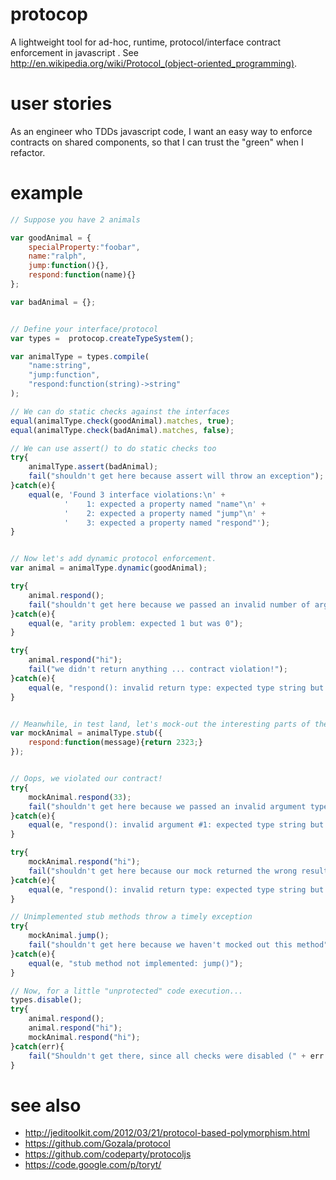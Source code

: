 protocop
=======

A lightweight tool for ad-hoc, runtime, protocol/interface contract enforcement in javascript .  See http://en.wikipedia.org/wiki/Protocol_(object-oriented_programming).

user stories
=======

As an engineer who TDDs javascript code, I want an easy way to enforce contracts on shared components, so that I can trust the "green" when I refactor.

example
=======
```javascript
// Suppose you have 2 animals

var goodAnimal = {
    specialProperty:"foobar",
    name:"ralph",
	jump:function(){},
	respond:function(name){}
};

var badAnimal = {};


// Define your interface/protocol		
var types =  protocop.createTypeSystem();

var animalType = types.compile(
	"name:string",
	"jump:function",
    "respond:function(string)->string"
);

// We can do static checks against the interfaces
equal(animalType.check(goodAnimal).matches, true);
equal(animalType.check(badAnimal).matches, false);

// We can use assert() to do static checks too
try{
	animalType.assert(badAnimal);
	fail("shouldn't get here because assert will throw an exception");
}catch(e){
	equal(e, 'Found 3 interface violations:\n' +
		    '    1: expected a property named "name"\n' +
		    '    2: expected a property named "jump"\n' +
		    '    3: expected a property named "respond"');
}


// Now let's add dynamic protocol enforcement.
var animal = animalType.dynamic(goodAnimal);

try{
	animal.respond();
	fail("shouldn't get here because we passed an invalid number of arguments");
}catch(e){
	equal(e, "arity problem: expected 1 but was 0");
}

try{
	animal.respond("hi");
	fail("we didn't return anything ... contract violation!");
}catch(e){
	equal(e, "respond(): invalid return type: expected type string but was undefined");
}


// Meanwhile, in test land, let's mock-out the interesting parts of the contract ...
var mockAnimal = animalType.stub({
	respond:function(message){return 2323;}
});


// Oops, we violated our contract!
try{
	mockAnimal.respond(33);
	fail("shouldn't get here because we passed an invalid argument type");
}catch(e){
	equal(e, "respond(): invalid argument #1: expected type string but was number");
}

try{
	mockAnimal.respond("hi");
	fail("shouldn't get here because our mock returned the wrong result type");
}catch(e){
	equal(e, "respond(): invalid return type: expected type string but was number");
}

// Unimplemented stub methods throw a timely exception
try{
	mockAnimal.jump();
	fail("shouldn't get here because we haven't mocked out this method");
}catch(e){
	equal(e, "stub method not implemented: jump()");
}

// Now, for a little "unprotected" code execution... 
types.disable();
try{
	animal.respond();
	animal.respond("hi");
	mockAnimal.respond("hi");
}catch(err){
	fail("Shouldn't get there, since all checks were disabled (" + err + ")");
}

```


see also
=======
 * http://jeditoolkit.com/2012/03/21/protocol-based-polymorphism.html
 * https://github.com/Gozala/protocol
 * https://github.com/codeparty/protocoljs
 * https://code.google.com/p/toryt/
